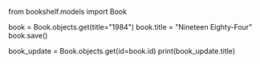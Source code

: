 from bookshelf.models import Book

book = Book.objects.get(title="1984")
book.title = "Nineteen Eighty-Four"
book.save()

book_update = Book.objects.get(id=book.id)
print(book_update.title)